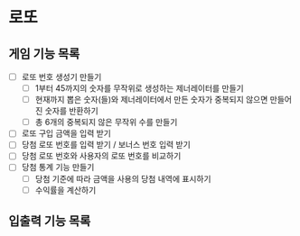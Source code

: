 # 로또
## 게임 기능 목록
- [ ] 로또 번호 생성기 만들기
  - [ ] 1부터 45까지의 숫자를 무작위로 생성하는 제너레이터를 만들기
  - [ ] 현재까지 뽑은 숫자(들)와 제너레이터에서 만든 숫자가 중복되지 않으면 만들어진 숫자를 반환하기
  - [ ] 총 6개의 중복되지 않은 무작위 수를 만들기
- [ ] 로또 구입 금액을 입력 받기
- [ ] 당첨 로또 번호를 입력 받기 / 보너스 번호 입력 받기
- [ ] 당첨 로또 번호와 사용자의 로또 번호를 비교하기
- [ ] 당첨 통계 기능 만들기
  - [ ] 당첨 기준에 따라 금액을 사용의 당첨 내역에 표시하기
  - [ ] 수익률을 계산하기

## 입출력 기능 목록